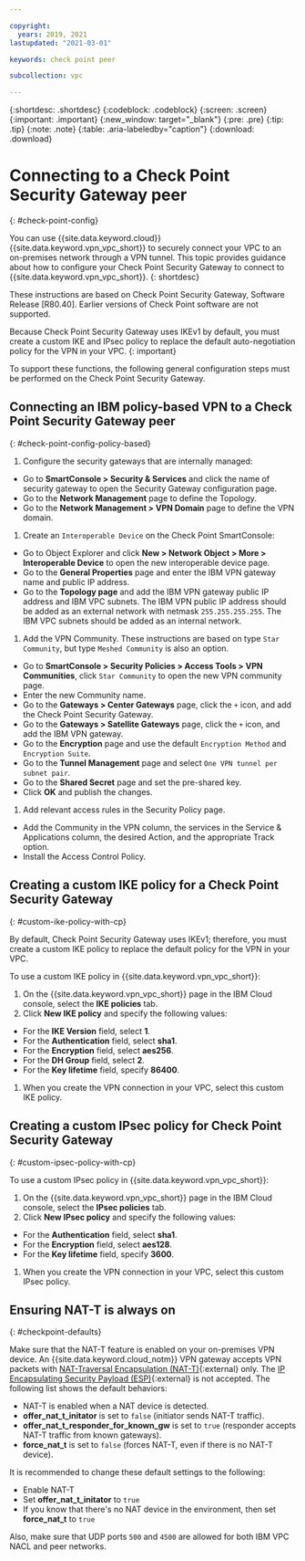 ```yaml
---

copyright:
  years: 2019, 2021
lastupdated: "2021-03-01"

keywords: check point peer

subcollection: vpc

---
```


{:shortdesc: .shortdesc}
{:codeblock: .codeblock}
{:screen: .screen}
{:important: .important}
{:new_window: target="_blank"}
{:pre: .pre}
{:tip: .tip}
{:note: .note}
{:table: .aria-labeledby="caption"}
{:download: .download}


# Connecting to a Check Point Security Gateway peer
{: #check-point-config}

You can use {{site.data.keyword.cloud}} {{site.data.keyword.vpn_vpc_short}} to securely connect your VPC to an on-premises network through a VPN tunnel. This topic provides guidance about how to configure your Check Point Security Gateway to connect to {{site.data.keyword.vpn_vpc_short}}.
{: shortdesc}

These instructions are based on Check Point Security Gateway, Software Release [R80.40]. Earlier versions of Check Point software are not supported.

Because Check Point Security Gateway uses IKEv1 by default, you must create a custom IKE and IPsec policy to replace the default auto-negotiation policy for the VPN in your VPC.
{: important}

To support these functions, the following general configuration steps must be performed on the Check Point Security Gateway.

## Connecting an IBM policy-based VPN to a Check Point Security Gateway peer
{: #check-point-config-policy-based}

1. Configure the security gateways that are internally managed:
  * Go to **SmartConsole \> Security & Services** and click the name of security gateway to open the Security Gateway configuration page.
  * Go to the **Network Management** page to define the Topology.
  * Go to the **Network Management \> VPN Domain** page to define the VPN domain.
1. Create an `Interoperable Device` on the Check Point SmartConsole:
  * Go to Object Explorer and click **New \> Network Object \> More \> Interoperable Device** to open the new interoperable device page.
  * Go to the **General Properties** page and enter the IBM VPN gateway name and public IP address.
  * Go to the **Topology page** and add the IBM VPN gateway public IP address and IBM VPC subnets. The IBM VPN public IP address should be added as an external network with netmask `255.255.255.255`. The IBM VPC subnets should be added as an internal network.
1. Add the VPN Community. These instructions are based on type `Star Community`, but type `Meshed Community` is also an option.
  * Go to **SmartConsole \> Security Policies \> Access Tools \> VPN Communities**, click `Star Community` to open the new VPN community page.
  * Enter the new Community name.
  * Go to the **Gateways \> Center Gateways** page, click the `+` icon, and add the Check Point Security Gateway.
  * Go to the **Gateways \> Satellite Gateways** page, click the `+` icon, and add the IBM VPN gateway.
  * Go to the **Encryption** page and use the default `Encryption Method` and `Encryption Suite`.
  * Go to the **Tunnel Management** page and select `One VPN tunnel per subnet pair`.
  * Go to the **Shared Secret** page and set the pre-shared key.
  * Click **OK** and publish the changes.
1. Add relevant access rules in the Security Policy page.
  * Add the Community in the VPN column, the services in the Service & Applications column, the desired Action, and the appropriate Track option.
  * Install the Access Control Policy.

## Creating a custom IKE policy for a Check Point Security Gateway
{: #custom-ike-policy-with-cp}

By default, Check Point Security Gateway uses IKEv1; therefore, you must create a custom IKE policy to replace the default policy for the VPN in your VPC.

To use a custom IKE policy in {{site.data.keyword.vpn_vpc_short}}:
1. On the {{site.data.keyword.vpn_vpc_short}} page in the IBM Cloud console, select the **IKE policies** tab.
1. Click **New IKE policy** and specify the following values:
  * For the **IKE Version** field, select **1**.
  * For the **Authentication** field, select **sha1**.
  * For the **Encryption** field, select **aes256**.
  * For the **DH Group** field, select **2**.
  * For the **Key lifetime** field, specify **86400**.
1. When you create the VPN connection in your VPC, select this custom IKE policy.

## Creating a custom IPsec policy for Check Point Security Gateway
{: #custom-ipsec-policy-with-cp}

To use a custom IPsec policy in {{site.data.keyword.vpn_vpc_short}}:
1. On the {{site.data.keyword.vpn_vpc_short}} page in the IBM Cloud console, select the **IPsec policies** tab.
1. Click **New IPsec policy** and specify the following values:
  * For the **Authentication** field, select **sha1**.
  * For the **Encryption** field, select **aes128**.
  * For the **Key lifetime** field, specify **3600**.
1. When you create the VPN connection in your VPC, select this custom IPsec policy.

## Ensuring NAT-T is always on
{: #checkpoint-defaults}

Make sure that the NAT-T feature is enabled on your on-premises VPN device. An {{site.data.keyword.cloud_notm}} VPN gateway accepts VPN packets with [NAT-Traversal Encapsulation (NAT-T)](https://tools.ietf.org/html/rfc3947){:external} only. The [IP Encapsulating Security Payload (ESP)](https://tools.ietf.org/html/rfc4303){:external} is not accepted. The following list shows the default behaviors:

  * NAT-T is enabled when a NAT device is detected.
  * **offer_nat_t_initator** is set to `false` (initiator sends NAT-T traffic).
  * **offer_nat_t_responder_for_known_gw** is set to `true` (responder accepts NAT-T traffic from known gateways).
  * **force_nat_t** is set to `false` (forces NAT-T, even if there is no NAT-T device).

It is recommended to change these default settings to the following:
  * Enable NAT-T
  * Set **offer_nat_t_initator** to `true` 
  * If you know that there's no NAT device in the environment, then set **force_nat_t** to `true`

Also, make sure that UDP ports `500` and `4500` are allowed for both IBM VPC NACL and peer networks.

